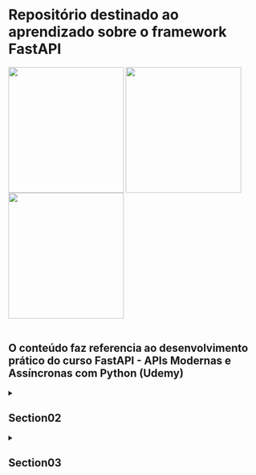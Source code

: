 <div>
<h1>Repositório destinado ao aprendizado sobre o framework FastAPI</h1>
<img align="center" height="250" width="230" src="https://cdn.jsdelivr.net/gh/devicons/devicon/icons/fastapi/fastapi-original-wordmark.svg" />
<img align="center" height="250" width="230" src="https://cdn.jsdelivr.net/gh/devicons/devicon/icons/fastapi/fastapi-original-wordmark.svg" />
<img align="center" height="250" width="230" src="https://cdn.jsdelivr.net/gh/devicons/devicon/icons/fastapi/fastapi-original-wordmark.svg" />
</div><br>

## O conteúdo faz referencia ao desenvolvimento prático do curso FastAPI - APIs Modernas e Assíncronas com Python (Udemy)

<details>
<summary>
<h2>Section02</h2>
</summary><br>

<h3>Seção 2: Introdução ao FastAPI</h3>

3 - O que vamos aprender nesta seção? :heavy_check_mark:

4 - Conceitos essenciais sobre APIs :heavy_check_mark:

5 - Apresentação do FastAPI :heavy_check_mark:

6 - Revisando a Programação Assincrona :heavy_check_mark:

7 - Softwares utilizados no curso :heavy_check_mark:

8 - Prática: Nossa primeira API com FastAPI :heavy_check_mark:

9 - Recapitulando :heavy_check_mark:
</details>

<details>
<summary>
<h2>Section03</h2>
</summary><br>

<h3>Seção 3: Entendendo os a conceitos do FastAPI</h3>

10 - O que vamos aprender nesta seção? :heavy_check_mark:

11 - Prática: Definindo o novo projeto :heavy_check_mark:

12 - Prática: O método GET :heavy_check_mark:

13 - Prática: Tratando exceções :heavy_check_mark:

14 - Prática: O método POST :heavy_check_mark:

15 - Prática: O método PUT :heavy_check_mark:

16 - Prática: O método DELETE :heavy_check_mark:

17 - Prática: Path Parameters

18 - Prática: Query Parameters

19 - Prática: Header Parameters

20 - Prática: Injeção de Dependências

21 - Prática: Revisando os docs

22 - Prática: Definindo rotas

23 - Prática: Validação Customizada Pydantic

24 - Recapitulando
</details>
